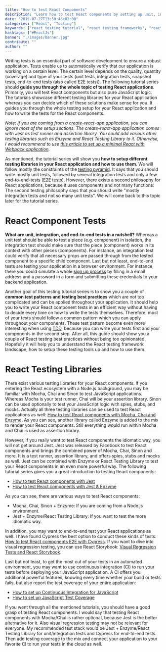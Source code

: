 ```yaml
---
title: "How to test React Components"
description: "Learn how to test React components by setting up unit, integration and end-to-end tests for React with Jest, Enzyme and other testing libraries ..."
date: "2019-07-27T13:50:46+02:00"
categories: ["React", "Tooling"]
keywords: ["react testing tutorial", "react testing frameworks", "react testing library", "react testing best practices", "react testing components"]
hashtags: ["#ReactJs"]
banner: "./images/banner.jpg"
contribute: ""
author: ""
---
```


<Sponsorship />

Writing tests is an essential part of software development to ensure a robust application. Tests enable us to automatically verify that our application is working on a certain level. The certain level depends on the quality, quantity (coverage) and type of your tests (unit tests, integration tests, snapshot tests, end-to-end tests (also called E2E tests)). The following tutorial series should **guide you through the whole topic of testing React applications**. Primarily, you will test React components but also pure JavaScript logic. The tutorials showcase different testing libraries for your React application whereas you can decide which of these solutions make sense for you. It guides you through the whole testing setup for your React application and how to write the tests for the React components.

*Note: If you are coming from a [create-react-app](https://github.com/facebook/create-react-app) application, you can ignore most of the setup sections. The create-react-app application comes with Jest as test runner and assertion library. You could add various other testing libraries such as Enzyme and React Testing Library to it. Otherwise, I would recommend to use [this article to set up a minimal React with Webpack application](https://www.robinwieruch.de/minimal-react-webpack-babel-setup/).*

As mentioned, the tutorial series will show you **how to setup different testing libraries in your React application and how to use them**. We will follow mostly the constraints of the [testing pyramid](https://www.google.com/search?q=testing+pyramid). It says that you should write mostly unit tests, followed by several integration tests and only a few end-to-end-tests (E2E tests). However, there exists a second philosophy for React applications, because it uses components and not many functions: The second testing philosophy says that you should write "mostly integration tests and not so many unit tests". We will come back to this topic later for the tutorial series.

# React Component Tests

**What are unit, integration, and end-to-end tests in a nutshell?** Whereas a unit test should be able to test a piece (e.g. component) in isolation, the integration test should make sure that the piece (component) works in its context with other pieces (components). For instance, an integration test could verify that all necessary props are passed through from the tested component to a specific child component. Last but not least, end-to-end tests are testing your application in a browser environment. For instance, there you could simulate a whole [sign up process](https://www.robinwieruch.de/complete-firebase-authentication-react-tutorial/) by filling in a email address and a password in a form and submitting these credentials to your backend application.

Another goal of this testing tutorial series is to show you a couple of **common test patterns and testing best practices** which are not too complicated and can be applied throughout your application. It should help you to write your React component tests in an efficient way without having to decide every time on how to write the tests themselves. Therefore, most of your tests should follow a common pattern which you can apply throughout your components. These test pattern become even more interesting when using [TDD](https://en.wikipedia.org/wiki/Test-driven_development), because you can write your tests first and your components in the second step. After all, this guide should show you a couple of React testing best practices without being too opinionated. Hopefully it will help you to understand the React testing framework landscape, how to setup these testing tools up and how to use them.

# React Testing Libraries

There exist various testing libraries for your React components. If you entering the React ecosystem with a Node.js background, you may be familiar with Mocha, Chai and Sinon to test JavaScript applications. Whereas Mocha is your test runner, Chai will be your assertion library. Sinon can be used optionally to test your JavaScript logic with spies, stubs, and mocks. Actually all three testing libraries can be used to test React applications as well: [How to test React components with Mocha, Chai and Enzyme](https://www.robinwieruch.de/react-testing-mocha-chai-enzyme-sinon/). As you can see, another library called Enzyme is added to the mix to render your React components. Still everything would run within Mocha and Chai is used as assertion library.

However, if you really want to test React components the idiomatic way, you will not get around Jest. Jest was released by Facebook to test React components and brings the combined power of Mocha, Chai, Sinon and more. It is a test runner, assertion library, and offers spies, stubs and mocks as well. Jest can be combined with Enzyme or React Testing Library to test your React components in an even more powerful way. The following tutorial series gives you a great introduction to testing React components:

* [How to test React components with Jest](https://www.robinwieruch.de/react-testing-jest)
* [How to test React components with Jest & Enzyme](https://www.robinwieruch.de/react-testing-jest-enzyme)

As you can see, there are various ways to test React components:

* Mocha, Chai, Sinon + Enzyme: If you are coming from a Node.js environment.
* Jest + Enzyme/React Testing Library: If you want to test the more idiomatic way.

In addition, you may want to end-to-end test your React applications as well. I have found Cypress the best option to conduct these kinds of tests: [How to test React components E2E with Cypress](https://www.robinwieruch.de/react-testing-cypress). If you want to dive into visual regression testing, you can use React Storybook: [Visual Regression Tests and React Storybook](https://www.robinwieruch.de/visual-regression-testing-react-storybook).

Last but not least, to get the most out of your tests in an automated environment, you may want to use continuous integration (CI) to run your tests before deploying your JavaScript application. A CI offers you additional powerful features, knowing every time whether your build or tests fails, but also report the test coverage of your entire application:

* [How to set up Continuous Integration for JavaScript](https://www.robinwieruch.de/javascript-continuous-integration)
* [How to set up JavaScript Test Coverage](https://www.robinwieruch.de/javascript-test-coverage)

If you went through all the mentioned tutorials, you should have a good grasp of testing React components. I would say that testing React components with Mocha/Chai is rather optional, because Jest is the better alternative for it. Also visual regression testing may not be relevant for everyone. My recommended test stack would be Jest + Enzyme/React Testing Library for unit/integration tests and Cypress for end-to-end tests. Then add testing coverage to the mix and connect your application to your favorite CI to run your tests in the cloud as well.
